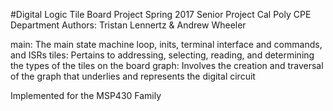 #Digital Logic Tile Board Project
Spring 2017 Senior Project
Cal Poly CPE Department
Authors: Tristan Lennertz & Andrew Wheeler

main: The main state machine loop, inits, terminal interface and commands, and ISRs
tiles: Pertains to addressing, selecting, reading, and determining the types of the tiles on the board
graph: Involves the creation and traversal of the graph that underlies and represents the digital circuit

Implemented for the MSP430 Family
